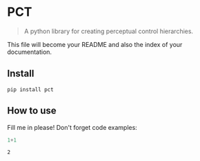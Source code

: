 # PCT
> A python library for creating perceptual control hierarchies.


This file will become your README and also the index of your documentation.

## Install

`pip install pct`

## How to use

Fill me in please! Don't forget code examples:

```python
1+1
```




    2


